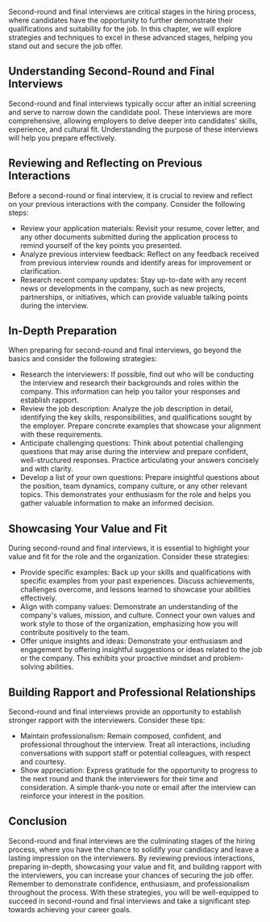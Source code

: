 
Second-round and final interviews are critical stages in the hiring process, where candidates have the opportunity to further demonstrate their qualifications and suitability for the job. In this chapter, we will explore strategies and techniques to excel in these advanced stages, helping you stand out and secure the job offer.

**Understanding Second-Round and Final Interviews**
---------------------------------------------------

Second-round and final interviews typically occur after an initial screening and serve to narrow down the candidate pool. These interviews are more comprehensive, allowing employers to delve deeper into candidates' skills, experience, and cultural fit. Understanding the purpose of these interviews will help you prepare effectively.

**Reviewing and Reflecting on Previous Interactions**
-----------------------------------------------------

Before a second-round or final interview, it is crucial to review and reflect on your previous interactions with the company. Consider the following steps:

* Review your application materials: Revisit your resume, cover letter, and any other documents submitted during the application process to remind yourself of the key points you presented.
* Analyze previous interview feedback: Reflect on any feedback received from previous interview rounds and identify areas for improvement or clarification.
* Research recent company updates: Stay up-to-date with any recent news or developments in the company, such as new projects, partnerships, or initiatives, which can provide valuable talking points during the interview.

**In-Depth Preparation**
------------------------

When preparing for second-round and final interviews, go beyond the basics and consider the following strategies:

* Research the interviewers: If possible, find out who will be conducting the interview and research their backgrounds and roles within the company. This information can help you tailor your responses and establish rapport.
* Review the job description: Analyze the job description in detail, identifying the key skills, responsibilities, and qualifications sought by the employer. Prepare concrete examples that showcase your alignment with these requirements.
* Anticipate challenging questions: Think about potential challenging questions that may arise during the interview and prepare confident, well-structured responses. Practice articulating your answers concisely and with clarity.
* Develop a list of your own questions: Prepare insightful questions about the position, team dynamics, company culture, or any other relevant topics. This demonstrates your enthusiasm for the role and helps you gather valuable information to make an informed decision.

**Showcasing Your Value and Fit**
---------------------------------

During second-round and final interviews, it is essential to highlight your value and fit for the role and the organization. Consider these strategies:

* Provide specific examples: Back up your skills and qualifications with specific examples from your past experiences. Discuss achievements, challenges overcome, and lessons learned to showcase your abilities effectively.
* Align with company values: Demonstrate an understanding of the company's values, mission, and culture. Connect your own values and work style to those of the organization, emphasizing how you will contribute positively to the team.
* Offer unique insights and ideas: Demonstrate your enthusiasm and engagement by offering insightful suggestions or ideas related to the job or the company. This exhibits your proactive mindset and problem-solving abilities.

**Building Rapport and Professional Relationships**
---------------------------------------------------

Second-round and final interviews provide an opportunity to establish stronger rapport with the interviewers. Consider these tips:

* Maintain professionalism: Remain composed, confident, and professional throughout the interview. Treat all interactions, including conversations with support staff or potential colleagues, with respect and courtesy.
* Show appreciation: Express gratitude for the opportunity to progress to the next round and thank the interviewers for their time and consideration. A simple thank-you note or email after the interview can reinforce your interest in the position.

**Conclusion**
--------------

Second-round and final interviews are the culminating stages of the hiring process, where you have the chance to solidify your candidacy and leave a lasting impression on the interviewers. By reviewing previous interactions, preparing in-depth, showcasing your value and fit, and building rapport with the interviewers, you can increase your chances of securing the job offer. Remember to demonstrate confidence, enthusiasm, and professionalism throughout the process. With these strategies, you will be well-equipped to succeed in second-round and final interviews and take a significant step towards achieving your career goals.
